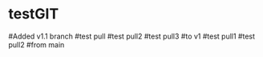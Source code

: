 # testGIT
#Added v1.1 branch 
#test pull
#test pull2
#test pull3
#to v1
#test pull1
#test pull2
#from main
